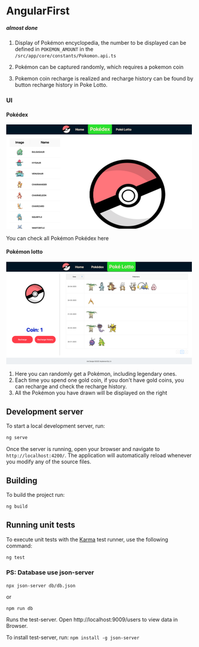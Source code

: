 # AngularFirst

##### almost done

1. Display of Pokémon encyclopedia, the number to be displayed can be defined in `POKEMON_AMOUNT` in the `/src/app/core/constants/Pokomon.api.ts`

2. Pokémon can be captured randomly, which requires a pokemon coin

3. Pokemon coin recharge is realized and recharge history can be found by button recharge history in Poke Lotto.

### UI

#### Pokédex

<img src="./public/pokedex.png" width="500px" height="auto"/>

You can check all Pokémon Pokédex here

#### Pokémon lotto

<img src="./public/lotto.png" width="500px" height="auto" />

1. Here you can randomly get a Pokémon, including legendary ones.
2. Each time you spend one gold coin, if you don't have gold coins, you can recharge and check the recharge history.
3. All the Pokémon you have drawn will be displayed on the right

## Development server

To start a local development server, run:

```bash
ng serve
```

Once the server is running, open your browser and navigate to `http://localhost:4200/`. The application will automatically reload whenever you modify any of the source files.

## Building

To build the project run:

```bash
ng build
```

## Running unit tests

To execute unit tests with the [Karma](https://karma-runner.github.io) test runner, use the following command:

```bash
ng test
```

### PS: Database use json-server

```
npx json-server db/db.json
```

or

```
npm run db
```

Runs the test-server.
Open http://localhost:9009/users to view data in Browser.

To install test-server, run: `npm install -g json-server`
